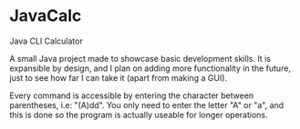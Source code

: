# JavaCalc
Java CLI Calculator

A small Java project made to showcase basic development skills. It is expansible by design, and I plan on adding more functionality in the future, just to see how far I can take it (apart from making a GUI).

Every command is accessible by entering the character between parentheses, i.e: "(A)dd". You only need to enter the letter "A" or "a", and this is done so the program is actually useable for longer operations.
